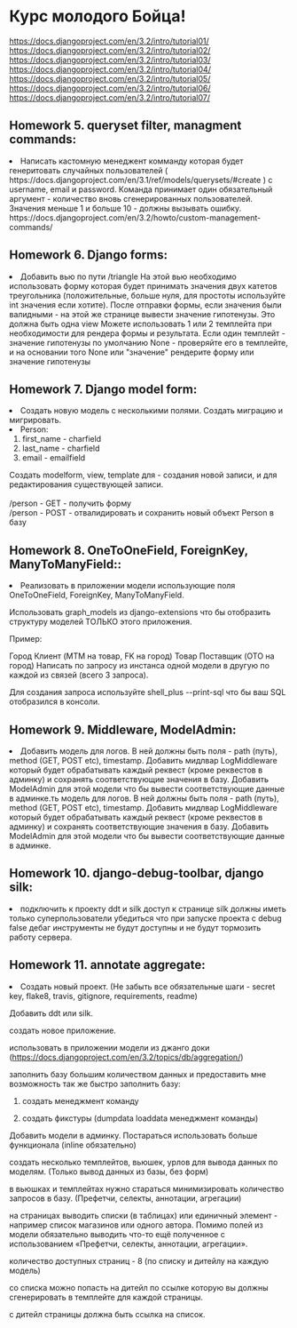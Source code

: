 <h1> Курс молодого Бойца! </h1>

https://docs.djangoproject.com/en/3.2/intro/tutorial01/<br>
https://docs.djangoproject.com/en/3.2/intro/tutorial02/<br>
https://docs.djangoproject.com/en/3.2/intro/tutorial03/<br>
https://docs.djangoproject.com/en/3.2/intro/tutorial04/<br>
https://docs.djangoproject.com/en/3.2/intro/tutorial05/<br>
https://docs.djangoproject.com/en/3.2/intro/tutorial06/<br>
https://docs.djangoproject.com/en/3.2/intro/tutorial07/<br>

<h2><strong>Homework 5. queryset filter, managment commands:</strong><br></h2>

<li>
Написать кастомную менеджент комманду которая будет генеритовать случайных пользователей ( https://docs.djangoproject.com/en/3.1/ref/models/querysets/#create ) c username, email и password. Команда принимает один обязательный аргумент - количество вновь сгенерированных пользователей. Значения меньше 1 и больше 10 - должны вызывать ошибку.
https://docs.djangoproject.com/en/3.2/howto/custom-management-commands/
</li>

<h2><strong>Homework 6. Django forms:</strong><br></h2>

<li>
Добавить вью по пути /triangle
На этой вью необходимо использовать форму которая будет принимать значения двух катетов треугольника (положительные, больше нуля, для простоты используйте int значения если хотите). После отправки формы, если значения были валидными - на этой же странице вывести значение гипотенузы.
Это должна быть одна view
Можете использовать 1 или 2 темплейта при необходимости для рендера формы и результата.
Если один темплейт - значение гипотенузы по умолчанию None - проверяйте его в темплейте, и на основании того None или "значение" рендерите форму или значение гипотенузы
</li>

<h2><strong>Homework 7. Django model form:</strong><br></h2>

<li>
Создать новую модель с несколькими полями. Создать миграцию и мигрировать.<br>
<li>Person:<br>
<ol>
<li>first_name - charfield<br></li>
<li>last_name - charfield<br></li>
<li>email - emailfield<br>
</ol>
</li>
Создать modelform, view, template для - создания новой записи, и для редактирования существующей записи.<br>
<br>
/person - GET - получить форму<br>
/person - POST - отвалидировать и сохранить новый объект Person в базу<br>

<h2><strong>Homework 8. OneToOneField, ForeignKey, ManyToManyField::</strong><br></h2>

<li>
Реализовать в приложении модели использующие поля OneToOneField, ForeignKey, ManyToManyField.

Использовать graph_models из django-extensions что бы отобразить структуру моделей ТОЛЬКО этого приложения.

Пример:

Город Клиент (MTM на товар, FK на город)
Товар Поставщик (OTO на город)
Написать по запросу из инстанса одной модели в другую по каждой из связей (всего 3 запроса).

Для создания запроса используйте shell_plus --print-sql что бы ваш SQL отобразился в консоли.
</li>

<h2><strong>Homework 9. Middleware, ModelAdmin:</strong><br></h2>

<li>
Добавить модель для логов. В ней должны быть поля - path (путь), method (GET, POST etc), timestamp. Добавить мидлвар LogMiddleware который будет обрабатывать каждый реквест (кроме реквестов в админку) и сохранять соответствующие значения в базу.
Добавить ModelAdmin для этой модели что бы вывести соответствующие данные в админке.ть модель для логов. В ней должны быть поля - path (путь), method (GET, POST etc), timestamp. Добавить мидлвар LogMiddleware который будет обрабатывать каждый реквест (кроме реквестов в админку) и сохранять соответствующие значения в базу. Добавить ModelAdmin для этой модели что бы вывести соответствующие данные в админке.
</li>

<h2><strong>Homework 10. django-debug-toolbar, django silk:</strong><br></h2>

<li>
подключить к проекту ddt и silk
доступ к странице silk должны иметь только суперпользователи
убедиться что при запуске проекта с debug false дебаг инструменты не будут доступны и не будут тормозить работу сервера.
</li>

<h2><strong>Homework 11. annotate aggregate:</strong><br></h2>

<li>
Создать новый проект. (Не забыть все обязательные шаги - secret key, flake8, travis, gitignore, requirements, readme)



Добавить ddt или silk.

создать новое приложение.

использовать в приложении модели из джанго доки (https://docs.djangoproject.com/en/3.2/topics/db/aggregation/)

заполнить базу большим количеством данных и предоставить мне возможность так же быстро заполнить базу:

1) создать менеджмент команду

2) создать фикстуры (dumpdata loaddata менеджмент команды)

Добавить модели в админку. Постараться использовать больше функционала (inline обязательно)

создать несколько темплейтов, вьюшек, урлов для вывода данных по моделям. (Только вывод данных из базы, без форм)

в вьюшках и темплейтах нужно стараться минимизировать количество запросов в базу. (Префетчи, селекты, аннотации,
агрегации)

на страницах выводить списки (в таблицах) или единичный элемент - например список магазинов или одного автора. Помимо
полей из модели обязательно выводить что-то ещё полученное с использованием «Префетчи, селекты, аннотации, агрегации».

количество доступных страниц - 8 (по списку и дитейлу на каждую модель)

со списка можно попасть на дитейл по ссылке которую вы должны сгенерировать в темплейте для каждой страницы.

с дитейл страницы должна быть ссылка на список.
</li>



